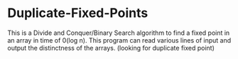 # Duplicate-Fixed-Points
This is a Divide and Conquer/Binary Search algorithm to find a fixed point in an array in time of
0(log n). This program can read various lines of input and output the distinctness of the arrays. (looking for duplicate fixed point)
